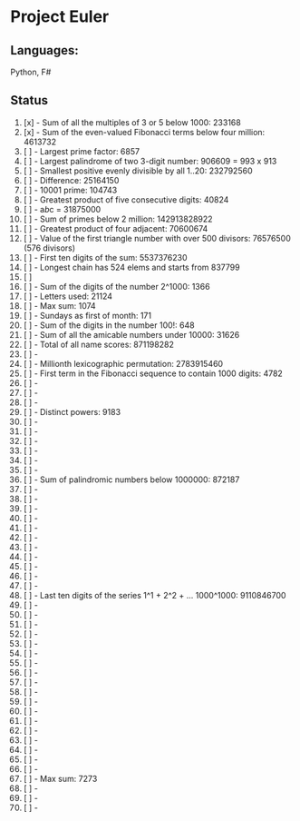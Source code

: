Project Euler
====================

Languages:
--------------------

Python, F#

Status
--------------------

1.  [x] -  Sum of all the multiples of 3 or 5 below 1000: 233168
2.  [x] -  Sum of the even-valued Fibonacci terms below four million: 4613732
3.  [ ] -  Largest prime factor: 6857
4.  [ ] -  Largest palindrome of two 3-digit number: 906609 = 993 x 913
5.  [ ] -  Smallest positive evenly divisible by all 1..20: 232792560
6.  [ ] -  Difference: 25164150
7.  [ ] -  10001 prime: 104743
8.  [ ] -  Greatest product of five consecutive digits: 40824
9.  [ ] -  a*b*c = 31875000
10. [ ] -  Sum of primes below 2 million: 142913828922
11. [ ] -  Greatest product of four adjacent: 70600674
12. [ ] -  Value of the first triangle number with over 500 divisors: 76576500 (576 divisors)
13. [ ] -  First ten digits of the sum: 5537376230
14. [ ] -  Longest chain has 524 elems and starts from 837799
15. [ ]
16. [ ] -  Sum of the digits of the number 2^1000: 1366
17. [ ] -  Letters used: 21124
18. [ ] -  Max sum: 1074
19. [ ] -  Sundays as first of month: 171
20. [ ] -  Sum of the digits in the number 100!: 648
21. [ ] -  Sum of all the amicable numbers under 10000: 31626
22. [ ] -  Total of all name scores: 871198282
23. [ ] -
24. [ ] -  Millionth lexicographic permutation: 2783915460
25. [ ] -  First term in the Fibonacci sequence to contain 1000 digits: 4782
26. [ ] -
27. [ ] -
28. [ ] -
29. [ ] -  Distinct powers: 9183
30. [ ] -
31. [ ] -
32. [ ] -
33. [ ] -
34. [ ] -
35. [ ] -
36. [ ] -  Sum of palindromic numbers below 1000000: 872187
37. [ ] -
38. [ ] -
39. [ ] -
40. [ ] -
41. [ ] -
42. [ ] -
43. [ ] -
44. [ ] -
45. [ ] -
46. [ ] -
47. [ ] -
48. [ ] -  Last ten digits of the series 1^1 + 2^2 + ... 1000^1000: 9110846700
49. [ ] -
50. [ ] -
51. [ ] -
52. [ ] -
53. [ ] -
54. [ ] -
55. [ ] -
56. [ ] -
57. [ ] -
58. [ ] -
59. [ ] -
60. [ ] -
61. [ ] -
62. [ ] -
63. [ ] -
64. [ ] -
65. [ ] -
66. [ ] -
67. [ ] -  Max sum: 7273
68. [ ] -
69. [ ] -
70. [ ] -
